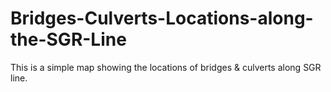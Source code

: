 # Bridges-Culverts-Locations-along-the-SGR-Line
This is a simple map showing the locations of bridges &amp; culverts along SGR line.
